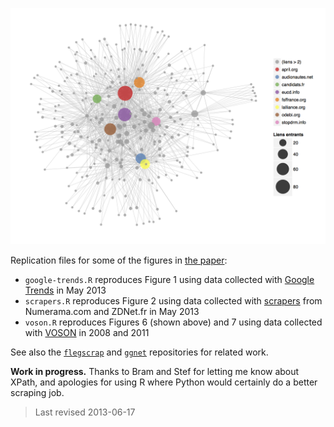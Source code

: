 ![](figure.png)

Replication files for some of the figures in [the paper][paper]:

* `google-trends.R` reproduces Figure 1 using data collected with [Google Trends][gtrends] in May 2013
* `scrapers.R` reproduces Figure 2 using data collected with [scrapers][scrapers] from Numerama.com and ZDNet.fr in May 2013
* `voson.R` reproduces Figures 6 (shown above) and 7 using data collected with [VOSON][voson] in 2008 and 2011

See also the [`flegscrap`][flegscrap] and [`ggnet`][ggnet] repositories for related work.

[paper]: http://goo.gl/hldL1
[scrapers]: blob/master/data/scrape.all.R
[gtrends]: https://www.google.com/trends/
[voson]: http://voson.anu.edu.au/
[flegscrap]: https://github.com/briatte/flegscrap/
[ggnet]: https://github.com/briatte/ggnet/

__Work in progress.__ Thanks to Bram and Stef for letting me know about XPath, and apologies for using R where Python would certainly do a better scraping job.

> Last revised 2013-06-17
